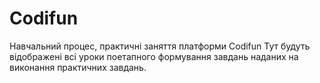 # Codifun
Навчальний процес, практичні заняття платформи Codifun
Тут будуть відображені всі уроки поетапного формування завдань наданих на виконання практичних завдань.
